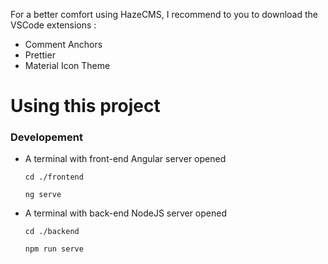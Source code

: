 For a better comfort using HazeCMS, I recommend to you to download the VSCode extensions :

- Comment Anchors
- Prettier
- Material Icon Theme

# Using this project

### Developement

- A terminal with front-end Angular server opened

  `cd ./frontend`
  
  `ng serve`

- A terminal with back-end NodeJS server opened

  `cd ./backend`

  `npm run serve`

